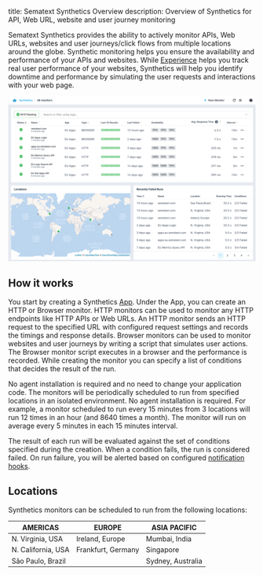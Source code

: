 title: Sematext Synthetics Overview
description: Overview of Synthetics for API, Web URL, website and user journey monitoring

Sematext Synthetics provides the ability to actively monitor APIs, Web URLs, websites and user journeys/click flows from multiple locations around the globe. Synthetic monitoring helps you ensure the availability and performance of your APIs and websites. While [Experience](/experience) helps you track real user performance of your websites, Synthetics will help you identify downtime and performance by simulating the user requests and interactions with your web page. 

<img
  class="content-modal-image"
  alt="Monitors Overview"
  src="../images/synthetics/monitors-overview.png"
  title="Monitors Overview"
/>

## How it works

You start by creating a Synthetics [App](/guide/app-guide/). Under the App, you can create an HTTP or Browser monitor. HTTP monitors can be used to monitor any HTTP endpoints like HTTP APIs or Web URLs. An HTTP monitor sends an HTTP request to the specified URL with configured request settings and records the timings and response details. Browser monitors can be used to monitor websites and user journeys by writing a script that simulates user actions. The Browser monitor script executes in a browser and the performance is recorded. While creating the monitor you can specify a list of conditions that decides the result of the run.

No agent installation is required and no need to change your application code. The monitors will be periodically scheduled to run from specified locations in an isolated environment. No agent installation is required. For example, a monitor scheduled to run every 15 minutes from 3 locations will run 12 times in an hour (and 8640 times a month). The monitor will run on average every 5 minutes in each 15 minutes interval.

The result of each run will be evaluated against the set of conditions specified during the creation. When a condition fails, the run is considered failed. On run failure, you will be alerted based on configured [notification hooks](/integration/#notification-hooks).

## Locations

Synthetics monitors can be scheduled to run from the following locations:

| AMERICAS  | EUROPE  | ASIA PACIFIC  |
|---|---|---|
| N. Virginia, USA  |  Ireland, Europe | Mumbai, India  |
| N. California, USA  |  Frankfurt, Germany | Singapore  |
| São Paulo, Brazil  |   | Sydney, Australia  |